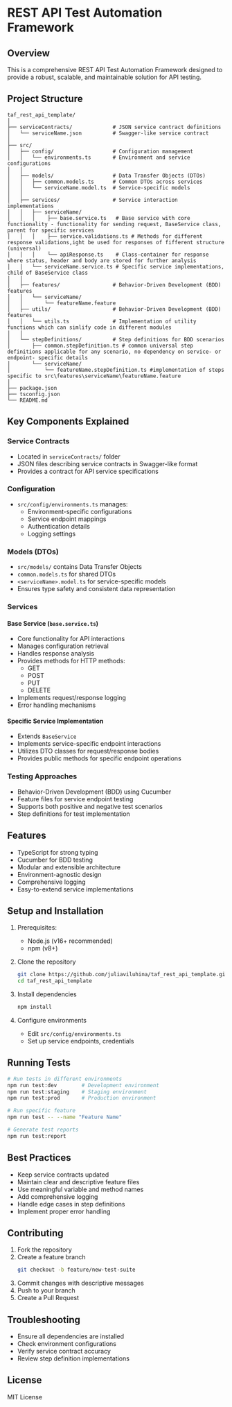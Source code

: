 # REST API Test Automation Framework

## Overview
This is a comprehensive REST API Test Automation Framework designed to provide a robust, scalable, and maintainable solution for API testing.

## Project Structure
```
taf_rest_api_template/
│
├── serviceContracts/             # JSON service contract definitions
│   └── serviceName.json          # Swagger-like service contract
│
├── src/
│   ├── config/                   # Configuration management
│   │   └── environments.ts       # Environment and service configurations
│   │
│   ├── models/                   # Data Transfer Objects (DTOs)
│   │   ├── common.models.ts      # Common DTOs across services
│   │   └── serviceName.model.ts  # Service-specific models
│   │
│   ├── services/                 # Service interaction implementations
│   │   ├── serviceName/
│   │   │    ├── base.service.ts   # Base service with core functionality - functionality for sending request, BaseService class, parent for specific services
│   │   │    ├── service.validations.ts # Methods for different response validations,ight be used for responses of fifferent structure (universal)
│   │   │    └── apiResponse.ts    # Class-container for response where status, header and body are stored for further analysis
│   │   └── serviceName.service.ts # Specific service implementations, child of BaseService class
│   │
│   ├── features/                 # Behavior-Driven Development (BDD) features
│   │   └── serviceName/
│   │       └── featureName.feature
│   ├── utils/                    # Behavior-Driven Development (BDD) features
│   │   └── utils.ts              # Implementation of utility functions which can simlify code in different modules
│   │
│   └── stepDefinitions/          # Step definitions for BDD scenarios
│       ├── common.stepDefinition.ts # common universal step definitions applicable for any scenario, no dependency on service- or endpoint- specific details 
│       └── serviceName/
│           └── featureName.stepDefinition.ts #implementation of steps specific to src\features\serviceName\featureName.feature
│
├── package.json
├── tsconfig.json
└── README.md
```

## Key Components Explained

### Service Contracts
- Located in `serviceContracts/` folder
- JSON files describing service contracts in Swagger-like format
- Provides a contract for API service specifications

### Configuration
- `src/config/environments.ts` manages:
  - Environment-specific configurations
  - Service endpoint mappings
  - Authentication details
  - Logging settings

### Models (DTOs)
- `src/models/` contains Data Transfer Objects
- `common.models.ts` for shared DTOs
- `<serviceName>.model.ts` for service-specific models
- Ensures type safety and consistent data representation

### Services
#### Base Service (`base.service.ts`)
- Core functionality for API interactions
- Manages configuration retrieval
- Handles response analysis
- Provides methods for HTTP methods:
  - GET
  - POST
  - PUT
  - DELETE
- Implements request/response logging
- Error handling mechanisms

#### Specific Service Implementation
- Extends `BaseService`
- Implements service-specific endpoint interactions
- Utilizes DTO classes for request/response bodies
- Provides public methods for specific endpoint operations

### Testing Approaches
- Behavior-Driven Development (BDD) using Cucumber
- Feature files for service endpoint testing
- Supports both positive and negative test scenarios
- Step definitions for test implementation

## Features
- TypeScript for strong typing
- Cucumber for BDD testing
- Modular and extensible architecture
- Environment-agnostic design
- Comprehensive logging
- Easy-to-extend service implementations

## Setup and Installation
1. Prerequisites:
   - Node.js (v16+ recommended)
   - npm (v8+)

2. Clone the repository
   ```bash
   git clone https://github.com/juliaviluhina/taf_rest_api_template.git
   cd taf_rest_api_template
   ```

3. Install dependencies
   ```bash
   npm install
   ```

4. Configure environments
   - Edit `src/config/environments.ts`
   - Set up service endpoints, credentials

## Running Tests
```bash
# Run tests in different environments
npm run test:dev        # Development environment
npm run test:staging    # Staging environment
npm run test:prod       # Production environment

# Run specific feature
npm run test -- --name "Feature Name"

# Generate test reports
npm run test:report
```

## Best Practices
- Keep service contracts updated
- Maintain clear and descriptive feature files
- Use meaningful variable and method names
- Add comprehensive logging
- Handle edge cases in step definitions
- Implement proper error handling

## Contributing
1. Fork the repository
2. Create a feature branch
   ```bash
   git checkout -b feature/new-test-suite
   ```
3. Commit changes with descriptive messages
4. Push to your branch
5. Create a Pull Request

## Troubleshooting
- Ensure all dependencies are installed
- Check environment configurations
- Verify service contract accuracy
- Review step definition implementations

## License
MIT License
